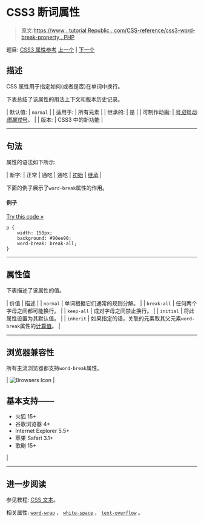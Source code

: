 # CSS3 断词属性

> 原文:[https://www . tutorial Republic . com/CSS-reference/css3-word-break-property . PHP](https://www.tutorialrepublic.com/css-reference/css3-word-break-property.php)

题目: [CSS3 属性参考](css3-properties.php) [上一个](css-width-property.php) | [下一个](css-word-spacing-property.php)

## 描述

CSS 属性用于指定如何(或者是否)在单词中换行。

下表总结了该属性的用法上下文和版本历史记录。

| 默认值: | `normal` |
| 适用于: | 所有元素 |
| 继承的: | 是 |
| 可制作动画: | [号*见*号*动图属性*号](css-animatable-properties.php)。 |
| 版本: | CSS3 中的新功能 |

* * *

## 句法

属性的语法如下所示:

| 断字: | 正常 &#124; 通吃 &#124; 通吃 &#124; [初始](../definitions.php#initial) &#124; [继承](../definitions.php#inherit) |

下面的例子展示了`word-break`属性的作用。

#### 例子

[Try this code »](../codelab.php?topic=css3&file=word-break-property "Try this code using online Editor")

```
p {
    width: 150px;
    background: #90ee90;
    word-break: break-all;
}
```

* * *

## 属性值

下表描述了该属性的值。

| 价值 | 描述 |
| `normal` | 单词根据它们通常的规则分解。 |
| `break-all` | 任何两个字母之间都可能换行。 |
| `keep-all` | 成对字母之间禁止换行。 |
| `initial` | 将此属性设置为其默认值。 |
| `inherit` | 如果指定的话，关联的元素取其父元素`word-break`属性的[计算值](../definitions.php#computed-value)。 |

* * *

## 浏览器兼容性

所有主流浏览器都支持`word-break`属性。

| ![Browsers Icon](../Images/e9331123c77668c1832e541c2fca1002.png) | 

## 基本支持——

*   火狐 15+
*   谷歌浏览器 4+
*   Internet Explorer 5.5+
*   苹果 Safari 3.1+
*   歌剧 15+

 |

* * *

## 进一步阅读

参见教程: [CSS 文本](../css-tutorial/css-text.php)。

相关属性: [`word-wrap`](css3-word-wrap-property.php) ， [`white-space`](css-white-space-property.php) ， [`text-overflow`](css3-text-overflow-property.php) 。